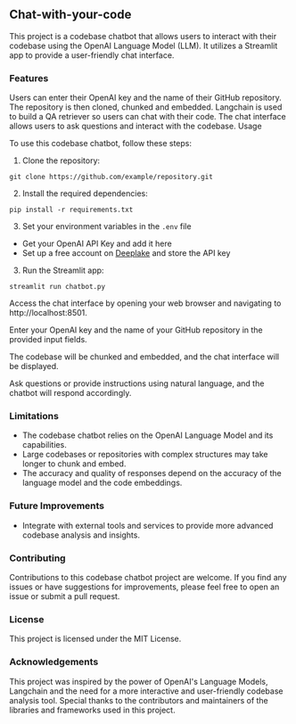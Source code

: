 ## Chat-with-your-code

This project is a codebase chatbot that allows users to interact with their codebase using the OpenAI Language Model (LLM). It utilizes a Streamlit app to provide a user-friendly chat interface.

### Features
Users can enter their OpenAI key and the name of their GitHub repository.
The repository is then cloned, chunked and embedded. Langchain is used to build a QA retriever so users can chat with their code. 
The chat interface allows users to ask questions and interact with the codebase.
Usage

To use this codebase chatbot, follow these steps:

1. Clone the repository:

```git clone https://github.com/example/repository.git```

2. Install the required dependencies:

```pip install -r requirements.txt```

3. Set your environment variables in the `.env` file
* Get your OpenAI API Key and add it here
* Set up a free account on [Deeplake](https://www.deeplake.ai) and store the API key 

3. Run the Streamlit app:

```streamlit run chatbot.py```


Access the chat interface by opening your web browser and navigating to http://localhost:8501.

Enter your OpenAI key and the name of your GitHub repository in the provided input fields.

The codebase will be chunked and embedded, and the chat interface will be displayed.

Ask questions or provide instructions using natural language, and the chatbot will respond accordingly.

### Limitations
* The codebase chatbot relies on the OpenAI Language Model and its capabilities.
* Large codebases or repositories with complex structures may take longer to chunk and embed.
* The accuracy and quality of responses depend on the accuracy of the language model and the code embeddings.

### Future Improvements
* Integrate with external tools and services to provide more advanced codebase analysis and insights.

### Contributing
Contributions to this codebase chatbot project are welcome. If you find any issues or have suggestions for improvements, please feel free to open an issue or submit a pull request.

### License
This project is licensed under the MIT License.

### Acknowledgements
This project was inspired by the power of OpenAI's Language Models, Langchain and the need for a more interactive and user-friendly codebase analysis tool.
Special thanks to the contributors and maintainers of the libraries and frameworks used in this project.


